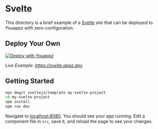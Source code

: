 # Svelte

This directory is a brief example of a [Svelte](https://svelte.dev/) site that can be deployed to Youappz with zero-configuration.

## Deploy Your Own

[![Deploy with Youappz](https://youappz.com/button)](https://youappz.com/new/?url=https://get.youappz.com/examples/svelte.tar.gz)

_Live Example: https://svelte.appz.dev_

## Getting Started

```bash
npx degit sveltejs/template my-svelte-project
cd my-svelte-project
npm install
npm run dev
```

Navigate to [localhost:8080](http://localhost:8080). You should see your app running. Edit a component file in `src`, save it, and reload the page to see your changes.
